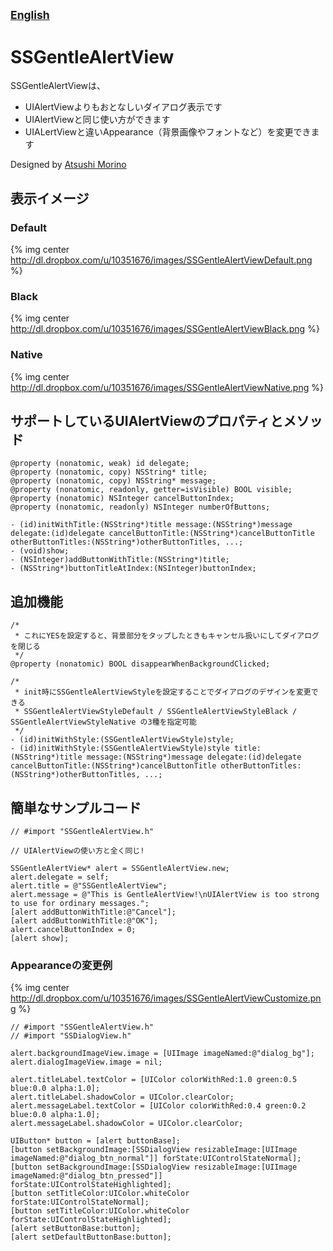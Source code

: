 <small aligin='right'>[English](README.md)</small>
-----
# SSGentleAlertView

SSGentleAlertViewは、

* UIAlertViewよりもおとなしいダイアログ表示です
* UIAlertViewと同じ使い方ができます
* UIALertViewと違いAppearance（背景画像やフォントなど）を変更できます

Designed by [Atsushi Morino](https://twitter.com/limonomori)

## 表示イメージ

### Default

{% img center http://dl.dropbox.com/u/10351676/images/SSGentleAlertViewDefault.png %}

### Black

{% img center http://dl.dropbox.com/u/10351676/images/SSGentleAlertViewBlack.png %}

### Native

{% img center http://dl.dropbox.com/u/10351676/images/SSGentleAlertViewNative.png %}

## サポートしているUIAlertViewのプロパティとメソッド

``` objc
@property (nonatomic, weak) id delegate;
@property (nonatomic, copy) NSString* title;
@property (nonatomic, copy) NSString* message;
@property (nonatomic, readonly, getter=isVisible) BOOL visible;
@property (nonatomic) NSInteger cancelButtonIndex;
@property (nonatomic, readonly) NSInteger numberOfButtons;

- (id)initWithTitle:(NSString*)title message:(NSString*)message delegate:(id)delegate cancelButtonTitle:(NSString*)cancelButtonTitle otherButtonTitles:(NSString*)otherButtonTitles, ...;
- (void)show;
- (NSInteger)addButtonWithTitle:(NSString*)title;
- (NSString*)buttonTitleAtIndex:(NSInteger)buttonIndex;
```

## 追加機能

``` objc
/*
 * これにYESを設定すると、背景部分をタップしたときもキャンセル扱いにしてダイアログを閉じる
 */
@property (nonatomic) BOOL disappearWhenBackgroundClicked;

/*
 * init時にSSGentleAlertViewStyleを設定することでダイアログのデザインを変更できる
 * SSGentleAlertViewStyleDefault / SSGentleAlertViewStyleBlack / SSGentleAlertViewStyleNative の3種を指定可能
 */
- (id)initWithStyle:(SSGentleAlertViewStyle)style;
- (id)initWithStyle:(SSGentleAlertViewStyle)style title:(NSString*)title message:(NSString*)message delegate:(id)delegate cancelButtonTitle:(NSString*)cancelButtonTitle otherButtonTitles:(NSString*)otherButtonTitles, ...;
```

## 簡単なサンプルコード 

``` objc
// #import "SSGentleAlertView.h"

// UIAlertViewの使い方と全く同じ!

SSGentleAlertView* alert = SSGentleAlertView.new;
alert.delegate = self;
alert.title = @"SSGentleAlertView";
alert.message = @"This is GentleAlertView!\nUIAlertView is too strong to use for ordinary messages.";
[alert addButtonWithTitle:@"Cancel"];
[alert addButtonWithTitle:@"OK"];
alert.cancelButtonIndex = 0;
[alert show];
```

### Appearanceの変更例

{% img center http://dl.dropbox.com/u/10351676/images/SSGentleAlertViewCustomize.png %}

``` objc
// #import "SSGentleAlertView.h"
// #import "SSDialogView.h"

alert.backgroundImageView.image = [UIImage imageNamed:@"dialog_bg"];
alert.dialogImageView.image = nil;

alert.titleLabel.textColor = [UIColor colorWithRed:1.0 green:0.5 blue:0.0 alpha:1.0];
alert.titleLabel.shadowColor = UIColor.clearColor;
alert.messageLabel.textColor = [UIColor colorWithRed:0.4 green:0.2 blue:0.0 alpha:1.0];
alert.messageLabel.shadowColor = UIColor.clearColor;

UIButton* button = [alert buttonBase];
[button setBackgroundImage:[SSDialogView resizableImage:[UIImage imageNamed:@"dialog_btn_normal"]] forState:UIControlStateNormal];
[button setBackgroundImage:[SSDialogView resizableImage:[UIImage imageNamed:@"dialog_btn_pressed"]] forState:UIControlStateHighlighted];
[button setTitleColor:UIColor.whiteColor forState:UIControlStateNormal];
[button setTitleColor:UIColor.whiteColor forState:UIControlStateHighlighted];
[alert setButtonBase:button];
[alert setDefaultButtonBase:button];
```
